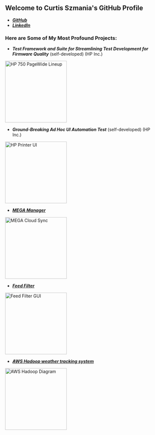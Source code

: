 ## Welcome to Curtis Szmania's GitHub Profile

* ***<a href="https://github.com/szmania">GitHub</a>*** 
* ***<a href="https://www.linkedin.com/in/curtisszmania/">LinkedIn</a>*** 

### Here are Some of My Most Profound Projects:
* ***Test Framework and Suite for Streamlining Test Development for Firmware Quality*** (self-developed) (HP Inc.)

<img src="https://ssl-product-images.www8-hp.com/digmedialib/prodimg/lowres/c05443612.png" alt="HP 750 PageWide Lineup" height="200">

* ***Ground-Breaking Ad Hoc UI Automation Test*** (self-developed) (HP Inc.)

<img src="https://www.askdavetaylor.com/wp-content/uploads/2016/03/hp-pagewide-pro-control-screen.jpg" alt="HP Printer UI" height="200">

* ***<a href="https://szmania.github.io/mega_manager/">MEGA Manager</a>*** 

<img src="https://upload.wikimedia.org/wikipedia/en/b/b9/Mega.co.nz_file_uploader.PNG" alt="MEGA Cloud Sync" height="200">

* ***<a href="https://szmania.github.io/Feed_Filter/">Feed Filter</a>*** 

<img src="https://upload.wikimedia.org/wikipedia/en/thumb/4/43/Feed-icon.svg/1200px-Feed-icon.svg.png" alt="Feed Filter GUI" height="200">

* ***<a href="https://szmania.github.io/AWS_Hadoop/">AWS Hadoop weather tracking system</a>***

<img src="https://d2908q01vomqb2.cloudfront.net/77de68daecd823babbb58edb1c8e14d7106e83bb/2022/05/12/Virtusa-Hadoop-EMR-4.png" alt="AWS Hadoop Diagram" height="200">
